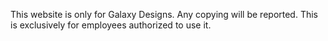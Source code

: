 This website is only for Galaxy Designs. Any copying will be reported. This is exclusively for employees authorized to use it.
